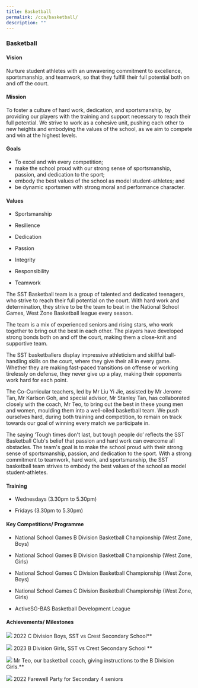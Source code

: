 ```yaml
---
title: Basketball
permalink: /cca/basketball/
description: ""
---
```

### Basketball

#### Vision
Nurture student athletes with an unwavering commitment to excellence, sportsmanship, and teamwork, so that they fulfill their full potential both on and off the court.
#### Mission
To foster a culture of hard work, dedication, and sportsmanship, by providing our players with the training and support necessary to reach their full potential. We strive to work as a cohesive unit, pushing each other to new heights and embodying the values of the school, as we aim to compete and win at the highest levels.
#### Goals
*   To excel and win every competition;
*   make the school proud with our strong sense of sportsmanship, passion, and dedication to the sport;
*   embody the best values of the school as model student-athletes; and
*   be dynamic sportsmen with strong moral and performance character.
#### Values
*   Sportsmanship 
    
*   Resilience
    
*   Dedication
    
*   Passion 
    
*   Integrity 
    
*   Responsibility
    
*   Teamwork
    
The SST Basketball team is a group of talented and dedicated teenagers, who strive to reach their full potential on the court. With hard work and determination, they strive to be the team to beat in the National School Games, West Zone Basketball league every season.

The team is a mix of experienced seniors and rising stars, who work together to bring out the best in each other. The players have developed strong bonds both on and off the court, making them a close-knit and supportive team.

The SST basketballers display impressive athleticism and skillful ball-handling skills on the court, where they give their all in every game. Whether they are making fast-paced transitions on offense or working tirelessly on defense, they never give up a play, making their opponents work hard for each point.

The Co-Curricular teachers, led by Mr Liu Yi Jie, assisted by Mr Jerome Tan, Mr Karlson Goh, and special advisor, Mr Stanley Tan, has collaborated closely with the coach, Mr Teo, to bring out the best in these young men and women, moulding them into a well-oiled basketball team. We push ourselves hard, during both training and competition, to remain on track towards our goal of winning every match we participate in.

The saying ‘Tough times don't last, but tough people do’ reflects the SST Basketball Club's belief that passion and hard work can overcome all obstacles. The team's goal is to make the school proud with their strong sense of sportsmanship, passion, and dedication to the sport. With a strong commitment to teamwork, hard work, and sportsmanship, the SST basketball team strives to embody the best values of the school as model student-athletes.

#### Training 

*   Wednesdays (3.30pm to 5.30pm)
    
*   Fridays (3.30pm to 5.30pm)
    
#### Key Competitions/ Programme

*   National School Games B Division Basketball Championship (West Zone, Boys)
    
*   National School Games B Division Basketball Championship (West Zone, Girls)
    
*   National School Games C Division Basketball Championship (West Zone, Boys)
    
*   National School Games C Division Basketball Championship (West Zone, Girls)
    
*   ActiveSG-BAS Basketball Development League
    
#### Achievements/ Milestones
**![](https://lh4.googleusercontent.com/CW6VC0wN_MEgi6WYLngkCR58SXVh4gbwjQe5VcySLPpocgdm3WwUyWB-vG9wRzZFkmE-sMM-055Fq1EGSb6rWv7kBSsz2m4HRjwXltGHCTvKVKNFxc4fSXXgqVdPbzQPbb3bjNHPLtdcRzvQQzZlXxU)**
2022 C Division Boys, SST vs Crest Secondary School**




**![](https://lh4.googleusercontent.com/qxiaLsAL9iz_BAacwqjr19GIUTS07Eg0LD0s4vfVtLhFFPGSLHXnzD_mPyS-dihRvjtTpxkSTstxTAdWsWz4MloGkfwXKtGsuSpWy_XNT2tAqftqA9DruzN5DydJwhhXe7Sz8ibTshjoMYxFMhd0ZpA)**
2023 B Division Girls, SST vs Crest Secondary School
**



**![](https://lh3.googleusercontent.com/n9VwiE97CBhxJ8usZ9t_96WZ1vkSvHpJuqCoD4UaTC8Cp5cFkSCpAGX7GvZVbi7zrXbvO2T-FqDaVq_DrfcEjj8fCoS7lngcyRvVNB9EBkIUqYRJrAIXvnhjZooTgqNWfRRn0rNQZ7kv3ACnlmX4Lhc)**
Mr Teo, our basketball coach, giving instructions to the B Division Girls.**

**![](https://lh5.googleusercontent.com/0ysXA5jaB5jb3bL3W4fWMiOmYRyVHyFeT5LFA7QOp_TH0q2_obEkCxbvuhnaKmVnHjX7lNEuRNHbgnfHWX4rrpPTxGOo-xboGn9yKn7OoCuthVQjjO2Z--q-7SWoADrcJJ8D7dkMNKn_j94dyZv2ReM)**
2022 Farewell Party for Secondary 4 seniors